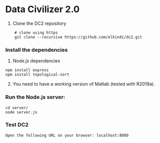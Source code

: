 # Data Civilizer 2.0

1. Clone the DC2 repository
```
    # clone using https
    git clone --recursive https://github.com/elkindi/dc2.git
```
    

### Install the dependencies

1. Node.js dependencies
```
npm install express
npm install topological-sort
```

2. You need to have a working version of Matlab (tested with R2019a).

### Run the Node.js server:
```
cd server/
node server.js
```

### Test DC2
```
Open the following URL on your browser: localhost:8080
```
